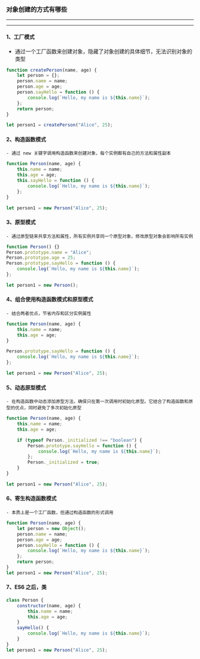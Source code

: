 
### 对象创建的方式有哪些

---
---

#### 1、工厂模式
  - 通过一个工厂函数来创建对象，隐藏了对象创建的具体细节，无法识别对象的类型
```js
function createPerson(name, age) {
    let person = {};
    person.name = name;
    person.age = age;
    person.sayHello = function () {
        console.log(`Hello, my name is ${this.name}`);
    };
    return person;
}

let person1 = createPerson("Alice", 25);
```
#### 2、构造函数模式
    - 通过 new 关键字调用构造函数来创建对象，每个实例都有自己的方法和属性副本
```js
function Person(name, age) {
    this.name = name;
    this.age = age;
    this.sayHello = function () {
        console.log(`Hello, my name is ${this.name}`);
    };
}

let person1 = new Person("Alice", 25);
```

#### 3、原型模式
    - 通过原型链来共享方法和属性，所有实例共享同一个原型对象，修改原型对象会影响所有实例
```js
function Person() {}
Person.prototype.name = "Alice";
Person.prototype.age = 25;
Person.prototype.sayHello = function () {
    console.log(`Hello, my name is ${this.name}`);
};

let person1 = new Person();
```
#### 4、组合使用构造函数模式和原型模式
    - 结合两者优点，节省内存和区分实例属性
```js
function Person(name, age) {
    this.name = name;
    this.age = age;
}

Person.prototype.sayHello = function () {
    console.log(`Hello, my name is ${this.name}`);
};

let person1 = new Person("Alice", 25);
```

#### 5、动态原型模式
    - 在构造函数中动态添加原型方法，确保只在第一次调用时初始化原型。它结合了构造函数和原型的优点，同时避免了多次初始化原型
```js
function Person(name, age) {
    this.name = name;
    this.age = age;

    if (typeof Person._initialized !== "boolean") {
        Person.prototype.sayHello = function () {
            console.log(`Hello, my name is ${this.name}`);
        };
        Person._initialized = true;
    }
}

let person1 = new Person("Alice", 25);
```

#### 6、寄生构造函数模式
    - 本质上是一个工厂函数，但通过构造函数的形式调用
```js
function Person(name, age) {
    let person = new Object();
    person.name = name;
    person.age = age;
    person.sayHello = function () {
        console.log(`Hello, my name is ${this.name}`);
    };
    return person;
}
let person1 = new Person("Alice", 25);
```

#### 7、ES6 之后，类

```js
class Person {
    constructor(name, age) {
        this.name = name;
        this.age = age;
    }
    sayHello() {
        console.log(`Hello, my name is ${this.name}`);
    }
}
let person1 = new Person("Alice", 25);
```


